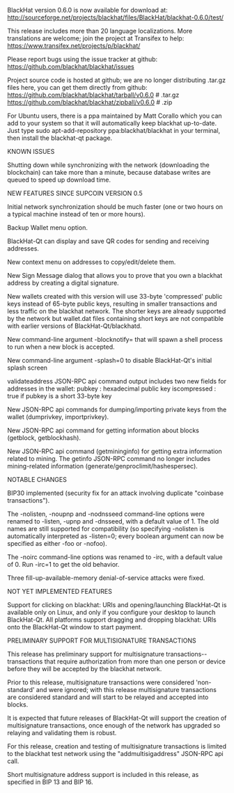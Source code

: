 BlackHat version 0.6.0 is now available for download at:
http://sourceforge.net/projects/blackhat/files/BlackHat/blackhat-0.6.0/test/

This release includes more than 20 language localizations.
More translations are welcome; join the
project at Transifex to help:
https://www.transifex.net/projects/p/blackhat/

Please report bugs using the issue tracker at github:
https://github.com/blackhat/blackhat/issues

Project source code is hosted at github; we are no longer
distributing .tar.gz files here, you can get them
directly from github:
https://github.com/blackhat/blackhat/tarball/v0.6.0  # .tar.gz
https://github.com/blackhat/blackhat/zipball/v0.6.0  # .zip

For Ubuntu users, there is a ppa maintained by Matt Corallo which
you can add to your system so that it will automatically keep
blackhat up-to-date.  Just type
sudo apt-add-repository ppa:blackhat/blackhat
in your terminal, then install the blackhat-qt package.


KNOWN ISSUES

Shutting down while synchronizing with the network
(downloading the blockchain) can take more than a minute,
because database writes are queued to speed up download
time.


NEW FEATURES SINCE SUPCOIN VERSION 0.5

Initial network synchronization should be much faster
(one or two hours on a typical machine instead of ten or more
hours).

Backup Wallet menu option.

BlackHat-Qt can display and save QR codes for sending
and receiving addresses.

New context menu on addresses to copy/edit/delete them.

New Sign Message dialog that allows you to prove that you
own a blackhat address by creating a digital
signature.

New wallets created with this version will
use 33-byte 'compressed' public keys instead of
65-byte public keys, resulting in smaller
transactions and less traffic on the blackhat
network. The shorter keys are already supported
by the network but wallet.dat files containing
short keys are not compatible with earlier
versions of BlackHat-Qt/blackhatd.

New command-line argument -blocknotify=<command>
that will spawn a shell process to run <command> 
when a new block is accepted.

New command-line argument -splash=0 to disable
BlackHat-Qt's initial splash screen

validateaddress JSON-RPC api command output includes
two new fields for addresses in the wallet:
pubkey : hexadecimal public key
iscompressed : true if pubkey is a short 33-byte key

New JSON-RPC api commands for dumping/importing
private keys from the wallet (dumprivkey, importprivkey).

New JSON-RPC api command for getting information about
blocks (getblock, getblockhash).

New JSON-RPC api command (getmininginfo) for getting
extra information related to mining. The getinfo
JSON-RPC command no longer includes mining-related
information (generate/genproclimit/hashespersec).



NOTABLE CHANGES

BIP30 implemented (security fix for an attack involving
duplicate "coinbase transactions").

The -nolisten, -noupnp and -nodnsseed command-line
options were renamed to -listen, -upnp and -dnsseed,
with a default value of 1. The old names are still
supported for compatibility (so specifying -nolisten
is automatically interpreted as -listen=0; every
boolean argument can now be specified as either
-foo or -nofoo).

The -noirc command-line options was renamed to
-irc, with a default value of 0. Run -irc=1 to
get the old behavior.

Three fill-up-available-memory denial-of-service
attacks were fixed.


NOT YET IMPLEMENTED FEATURES

Support for clicking on blackhat: URIs and
opening/launching BlackHat-Qt is available only on Linux,
and only if you configure your desktop to launch
BlackHat-Qt. All platforms support dragging and dropping
blackhat: URIs onto the BlackHat-Qt window to start
payment.


PRELIMINARY SUPPORT FOR MULTISIGNATURE TRANSACTIONS

This release has preliminary support for multisignature
transactions-- transactions that require authorization
from more than one person or device before they
will be accepted by the blackhat network.

Prior to this release, multisignature transactions
were considered 'non-standard' and were ignored;
with this release multisignature transactions are
considered standard and will start to be relayed
and accepted into blocks.

It is expected that future releases of BlackHat-Qt
will support the creation of multisignature transactions,
once enough of the network has upgraded so relaying
and validating them is robust.

For this release, creation and testing of multisignature
transactions is limited to the blackhat test network using
the "addmultisigaddress" JSON-RPC api call.

Short multisignature address support is included in this
release, as specified in BIP 13 and BIP 16.
